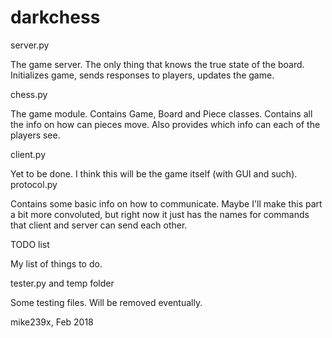 # darkchess
server.py

  The game server. The only thing that knows the true state of the board.
  Initializes game, sends responses to players, updates the game.

chess.py

  The game module. Contains Game, Board and Piece classes. Contains all the info on how can pieces move.
  Also provides which info can each of the players see.

client.py

  Yet to be done. I think this will be the game itself (with GUI and such).
protocol.py

  Contains some basic info on how to communicate. Maybe I'll make this part a bit more convoluted, but right now it just has the names for commands that client and server can send each other.

TODO list

  My list of things to do.

tester.py and temp folder

  Some testing files. Will be removed eventually.


mike239x, Feb 2018
